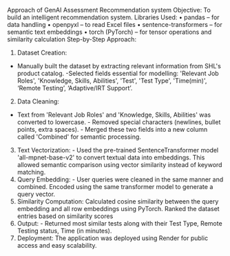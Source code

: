 Approach of GenAI Assessment Recommendation system
Objective: To build an intelligent recommendation system.
Libraries Used:
•	pandas – for data handling
•	openpyxl – to read Excel files
•	sentence-transformers – for semantic text embeddings
•	torch (PyTorch) – for tensor operations and similarity calculation
Step-by-Step Approach:
1. Dataset Creation:
 - Manually built the dataset by extracting relevant information from SHL's product catalog. -Selected fields essential for modelling: 'Relevant Job Roles', 'Knowledge, Skills, Abilities', 'Test', 'Test Type', 'Time(min)', ‘Remote Testing’, ‘Adaptive/IRT Support’.
2. Data Cleaning:
 - Text from 'Relevant Job Roles' and 'Knowledge, Skills, Abilities' was converted to lowercase. - Removed special characters (newlines, bullet points, extra spaces). - Merged these two fields into a new column called 'Combined' for semantic processing.
3. Text Vectorization: - Used the pre-trained SentenceTransformer model 'all-mpnet-base-v2' to convert textual data into embeddings. This allowed semantic comparison using vector similarity instead of keyword matching.
4. Query Embedding: - User queries were cleaned in the same manner and combined. Encoded using the same transformer model to generate a query vector.
5. Similarity Computation: Calculated cosine similarity between the query embedding and all row embeddings using PyTorch. Ranked the dataset entries based on similarity scores
6. Output: - Returned most similar tests along with their Test Type, Remote Testing status, Time (in minutes).
7. Deployment: The application was deployed using Render for public access and easy scalability.

